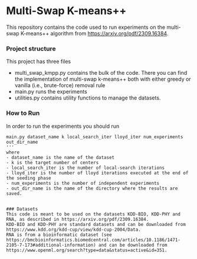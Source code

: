 # Multi-Swap K-means++
This repository contains the code used to run experiments on the multi-swap K-means++ algorithm from https://arxiv.org/pdf/2309.16384.

### Project structure
This project has three files

- multi_swap_kmpp.py contains the bulk of the code. There you can find the implementation of multi-swap k-means++ both with either greedy or vanilla (i.e., brute-force) removal rule
- main.py runs the experiments
- utilities.py contains utility functions to manage the datasets.

### How to Run
In order to run the experiments you should run
```
main.py dataset_name k local_search_iter lloyd_iter num_experiments out_dir_name
'''
where 
- dataset_name is the name of the dataset
- k is the target number of centers
- local_search_iter is the number of local-search iterations
- lloyd_iter is the number of lloyd iterations executed at the end of the seeding phase
- num_experiments is the number of independent experiments
- out_dir_name is the name of the directory where the results are saved.


### Datasets
This code is meant to be used on the datasets KDD-BIO, KDD-PHY and RNA, as described in https://arxiv.org/pdf/2309.16384.
KDD-BIO and KDD-PHY are standard datasets and can be downloaded from https://www.kdd.org/kdd-cup/view/kdd-cup-2004/Data.
RNA is from a bioinformatic dataset (see https://bmcbioinformatics.biomedcentral.com/articles/10.1186/1471-2105-7-173#additional-information) and can be downloaded from https://www.openml.org/search?type=data&status=active&id=351.
